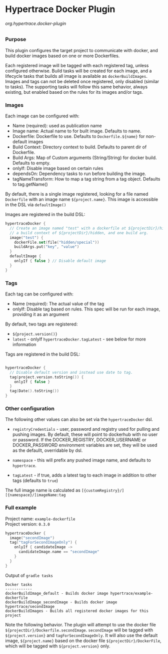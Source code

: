 # Hypertrace Docker Plugin
###### org.hypertrace.docker-plugin

### Purpose
This plugin configures the target project to communicate with docker, and build docker images based
on one or more Dockerfiles. 

Each registered image will be tagged with each registered tag, unless configured otherwise.
Build tasks will be created for each image, and a lifecycle tasks that builds all image is available as `dockerBuildImages`.
Images and tags can not be deleted once registered, only disabled (similar to tasks). The supporting tasks
will follow this same behavior, always existing, but enabled based on the rules for its images and/or tags.

### Images
Each image can be configured with:
 - Name (required): used as publication name
 - Image name: Actual name to for built image. Defaults to name.
 - Dockerfile: Dockerfile to use. Defaults to `Dockerfile.${name}` for non-default images
 - Build Context: Directory context to build. Defaults to parent dir of Dockerfile.
 - Build Args: Map of Custom arguments (String/String) for docker build. Defaults to empty.
 - onlyIf: Disable image based on certain rules
 - dependsOn: Dependency tasks to run before building the image.
 - tagNameTransform: How to map a tag string from a tag object. Defaults to tag.getName()
    
By default, there is a single image registered, looking for a file named `Dockerfile` with an image name `${project.name}`.
This image is accessible in the DSL via `defaultImage()`

Images are registered in the build DSL:

```kotlin
hypertraceDocker {
  // Create an image named "test" with a dockerfile at ${projectDir}/hidden/special ,
  // a build context of ${projectDir}/hidden, and one build arg.
  image("test") {
    dockerFile.set(file("hidden/special"))
    buildArgs.put("key", "value")
  }
  defaultImage {
    onlyIf { false } // Disable default image
  }
}
```
### Tags
Each tag can be configured with:
- Name (required): The actual value of the tag
- onlyIf: Disable tag based on rules. This spec will be run for each image, providing it as an argument

By default, two tags are registered:
- `${project.version()}`
- `latest` - onlyIf `hypertraceDocker.tagLatest` - see below for more information

Tags are registered in the build DSL:
```kotlin

hypertraceDocker {
  // Disable default version and instead use date to tag.
  tag(project.version.toString()) {
    onlyIf { false }
  }
  tag(Date().toString())
}
```

### Other configuration
The following other values can also be set via the `hypertraceDocker` dsl. 

- `registryCredentials` - user, password and registry used for pulling and pushing images.
 By default, these will point to dockerhub with no user or password. If the DOCKER_REGISTRY,
 DOCKER_USERNAME or DOCKER_PASSWORD environment variables are set, they will be used as the
 defaullt, overridable by dsl.

- `namespace` - this will prefix any pushed image name, and defaults to `hypertrace`.
 
- `tagLatest` - if true, adds a latest tag to each image in addition to other tags (defaults to `true`)

The full image name is calculated as `[{customRegistry}/][{namespace}/]imageName:tag`

### Full example
Project name: `example-dockerfile`  
Project version: `0.3.0`

```kotlin
hypertraceDocker {
  image("secondImage")
  tag("tagForSecondImageOnly") {
    onlyIf { candidateImage ->
      candidateImage.name == "secondImage"
    }
  }
}
```

Output of `gradle tasks`
```
Docker tasks
------------
dockerBuildImage_default - Builds docker image hypertrace/example-dockerfile
dockerBuildImage_secondImage - Builds docker image hypertrace/secondImage
dockerBuildImages - Builds all registered docker images for this project
```

Note the following behavior. The plugin will attempt to use the docker file `${projectDir}/Dockerfile.secondImage`.
`secondImage` will be tagged with `${project.version}` and `tagForSecondImageOnly`.
It will also use the default image, `${project.name}` based on the docker file `${projectDir}/DockerFile`,
which will be tagged with `${project.version}` only.

